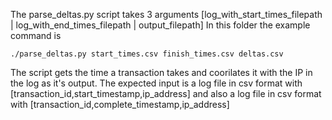 
The parse_deltas.py script takes 3 arguments [log_with_start_times_filepath | log_with_end_times_filepath | output_filepath]
In this folder the example command is
```shell
./parse_deltas.py start_times.csv finish_times.csv deltas.csv
```
The script gets the time a transaction takes and coorilates it with the IP in the log as it's output. The expected input is a log file in csv format with [transaction_id,start_timestamp,ip_address] and also a log file in csv format with [transaction_id,complete_timestamp,ip_address]